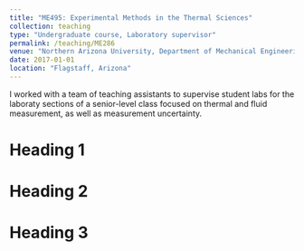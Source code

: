 ```yaml
---
title: "ME495: Experimental Methods in the Thermal Sciences"
collection: teaching
type: "Undergraduate course, Laboratory supervisor"
permalink: /teaching/ME286
venue: "Northern Arizona University, Department of Mechanical Engineering"
date: 2017-01-01
location: "Flagstaff, Arizona"
---
```

I worked with a team of teaching assistants to supervise student labs for the laboraty sections of a senior-level class focused on thermal and fluid measurement, as well as measurement uncertainty.

Heading 1
======

Heading 2
======

Heading 3
======
